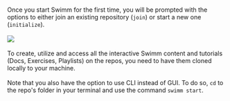 </br>

Once you start Swimm for the first time, you will be prompted with the options to either join an existing repository (`join`) or start a new one (`initialize`).
</br></br>
![](https://github.com/swimmio/public/blob/master/screenshots/4.png?raw=true)
</br></br>
To create, utilize and access all the interactive Swimm content and tutorials (Docs, Exercises, Playlists) on the repos, you need to have them cloned locally to your machine.
</br></br>
Note that you also have the option to use CLI instead of GUI. To do so, `cd` to the repo's folder in your terminal and use the command `swimm start`.
</br></br>
